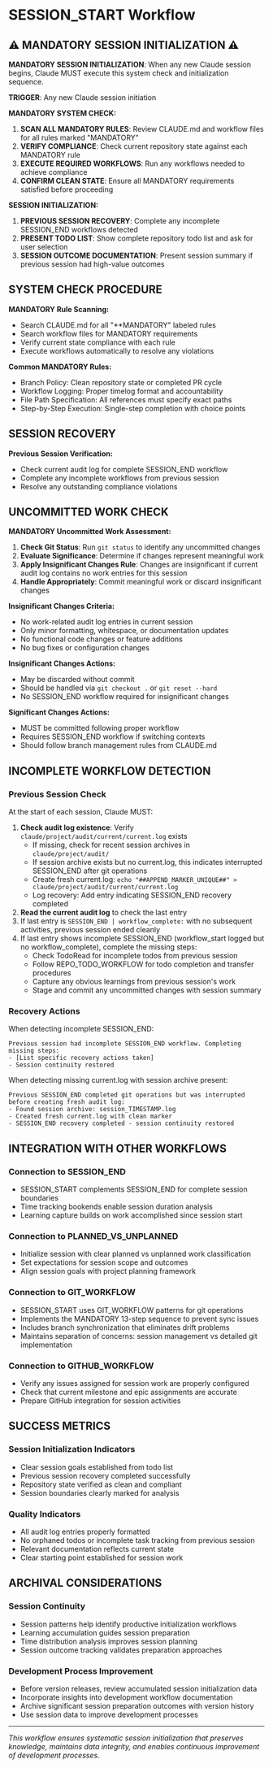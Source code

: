 # SESSION_START Workflow

## ⚠️ MANDATORY SESSION INITIALIZATION ⚠️

**MANDATORY SESSION INITIALIZATION**: When any new Claude session begins, Claude MUST execute this system check and initialization sequence.

**TRIGGER**: Any new Claude session initiation

**MANDATORY SYSTEM CHECK:**
1. **SCAN ALL MANDATORY RULES**: Review CLAUDE.md and workflow files for all rules marked "MANDATORY"
2. **VERIFY COMPLIANCE**: Check current repository state against each MANDATORY rule
3. **EXECUTE REQUIRED WORKFLOWS**: Run any workflows needed to achieve compliance
4. **CONFIRM CLEAN STATE**: Ensure all MANDATORY requirements satisfied before proceeding

**SESSION INITIALIZATION:**
1. **PREVIOUS SESSION RECOVERY**: Complete any incomplete SESSION_END workflows detected
2. **PRESENT TODO LIST**: Show complete repository todo list and ask for user selection
3. **SESSION OUTCOME DOCUMENTATION**: Present session summary if previous session had high-value outcomes

## SYSTEM CHECK PROCEDURE

**MANDATORY Rule Scanning:**
- Search CLAUDE.md for all \"**MANDATORY\" labeled rules
- Search workflow files for MANDATORY requirements
- Verify current state compliance with each rule
- Execute workflows automatically to resolve any violations

**Common MANDATORY Rules:**
- Branch Policy: Clean repository state or completed PR cycle
- Workflow Logging: Proper timelog format and accountability
- File Path Specification: All references must specify exact paths
- Step-by-Step Execution: Single-step completion with choice points

## SESSION RECOVERY

**Previous Session Verification:**
- Check current audit log for complete SESSION_END workflow
- Complete any incomplete workflows from previous session
- Resolve any outstanding compliance violations

## UNCOMMITTED WORK CHECK

**MANDATORY Uncommitted Work Assessment:**
1. **Check Git Status**: Run `git status` to identify any uncommitted changes
2. **Evaluate Significance**: Determine if changes represent meaningful work
3. **Apply Insignificant Changes Rule**: Changes are insignificant if current audit log contains no work entries for this session
4. **Handle Appropriately**: Commit meaningful work or discard insignificant changes

**Insignificant Changes Criteria:**
- No work-related audit log entries in current session
- Only minor formatting, whitespace, or documentation updates
- No functional code changes or feature additions
- No bug fixes or configuration changes

**Insignificant Changes Actions:**
- May be discarded without commit
- Should be handled via `git checkout .` or `git reset --hard`
- No SESSION_END workflow required for insignificant changes

**Significant Changes Actions:**
- MUST be committed following proper workflow
- Requires SESSION_END workflow if switching contexts
- Should follow branch management rules from CLAUDE.md

## INCOMPLETE WORKFLOW DETECTION

### **Previous Session Check**
At the start of each session, Claude MUST:
1. **Check audit log existence**: Verify `claude/project/audit/current/current.log` exists
   - If missing, check for recent session archives in `claude/project/audit/`
   - If session archive exists but no current.log, this indicates interrupted SESSION_END after git operations
   - Create fresh current.log: `echo "##APPEND_MARKER_UNIQUE##" > claude/project/audit/current/current.log`
   - Log recovery: Add entry indicating SESSION_END recovery completed
2. **Read the current audit log** to check the last entry
3. If last entry is `SESSION_END | workflow_complete:` with no subsequent activities, previous session ended cleanly
4. If last entry shows incomplete SESSION_END (workflow_start logged but no workflow_complete), complete the missing steps:
   - Check TodoRead for incomplete todos from previous session
   - Follow REPO_TODO_WORKFLOW for todo completion and transfer procedures
   - Capture any obvious learnings from previous session's work
   - Stage and commit any uncommitted changes with session summary

### **Recovery Actions**
When detecting incomplete SESSION_END:
```
Previous session had incomplete SESSION_END workflow. Completing missing steps:
- [List specific recovery actions taken]
- Session continuity restored
```

When detecting missing current.log with session archive present:
```
Previous SESSION_END completed git operations but was interrupted before creating fresh audit log:
- Found session archive: session_TIMESTAMP.log
- Created fresh current.log with clean marker
- SESSION_END recovery completed - session continuity restored
```

## INTEGRATION WITH OTHER WORKFLOWS

### **Connection to SESSION_END**
- SESSION_START complements SESSION_END for complete session boundaries
- Time tracking bookends enable session duration analysis
- Learning capture builds on work accomplished since session start

### **Connection to PLANNED_VS_UNPLANNED**
- Initialize session with clear planned vs unplanned work classification
- Set expectations for session scope and outcomes
- Align session goals with project planning framework

### **Connection to GIT_WORKFLOW**
- SESSION_START uses GIT_WORKFLOW patterns for git operations
- Implements the MANDATORY 13-step sequence to prevent sync issues
- Includes branch synchronization that eliminates drift problems
- Maintains separation of concerns: session management vs detailed git implementation

### **Connection to GITHUB_WORKFLOW**
- Verify any issues assigned for session work are properly configured
- Check that current milestone and epic assignments are accurate
- Prepare GitHub integration for session activities

## SUCCESS METRICS

### **Session Initialization Indicators**
- Clear session goals established from todo list
- Previous session recovery completed successfully
- Repository state verified as clean and compliant
- Session boundaries clearly marked for analysis

### **Quality Indicators**
- All audit log entries properly formatted
- No orphaned todos or incomplete task tracking from previous session
- Relevant documentation reflects current state
- Clear starting point established for session work

## ARCHIVAL CONSIDERATIONS

### **Session Continuity**
- Session patterns help identify productive initialization workflows
- Learning accumulation guides session preparation
- Time distribution analysis improves session planning
- Session outcome tracking validates preparation approaches

### **Development Process Improvement**
- Before version releases, review accumulated session initialization data
- Incorporate insights into development workflow documentation
- Archive significant session preparation outcomes with version history
- Use session data to improve development processes

---

*This workflow ensures systematic session initialization that preserves knowledge, maintains data integrity, and enables continuous improvement of development processes.*